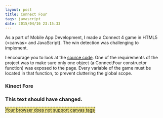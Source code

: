 ```yaml
---
layout: post
title: Connect Four
tags: javascript
date: 2015/04/16 23:15:33
---
```


As a part of Mobile App Development, I made a Connect 4 game in HTML5 (\<canvas\> and JavaScript). The win detection was challenging to implement.

I encourage you to look at the [source code](/assets/js/c4.js). One of the requirements of the project was to make sure only one object (a ConnectFour constructor function) was exposed to the page. Every variable of the game must be located in that function, to prevent cluttering the global scope.

<div class="c4center">
	<div>
		<h3>Kinect Fore</h3>
		<h3 id="c4text">This text should have changed.</h3>
	</div>
	<div>
		<canvas id="c4canv" width=350 height=300>Your browser does not support canvas tags</canvas>
	</div>
</div>
<style>
#c4canv {
    border-style: dashed;
    border-width: 1px;
    width: 90%;
    max-width: 350px;
    height: auto;
    background-color: khaki;
}

.c4textblue {
    color: blue;
}

.c4textred {
    color: red;
}

.c4center {
    text-align: center;
}
</style>
<script src="/assets/js/c4.js"></script>
<script>
	new ConnectFour().ready();
</script>
